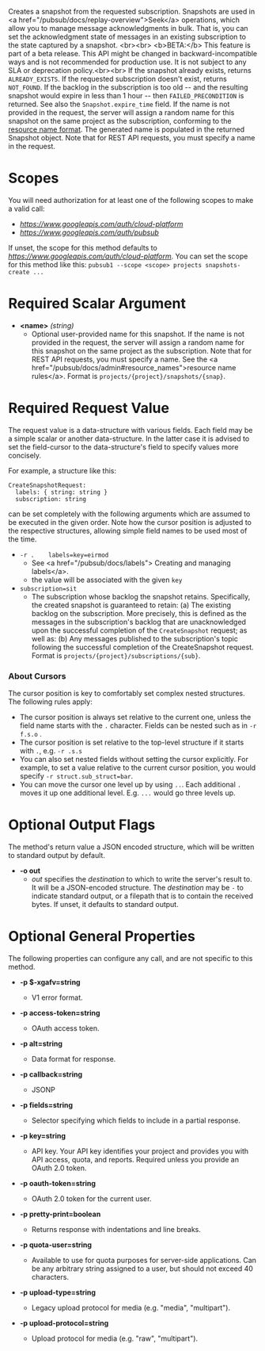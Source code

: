 Creates a snapshot from the requested subscription. Snapshots are used in
&lt;a href=&#34;/pubsub/docs/replay-overview&#34;&gt;Seek&lt;/a&gt; operations, which allow
you to manage message acknowledgments in bulk. That is, you can set the
acknowledgment state of messages in an existing subscription to the state
captured by a snapshot.
&lt;br&gt;&lt;br&gt;
&lt;b&gt;BETA:&lt;/b&gt; This feature is part of a beta release. This API might be
changed in backward-incompatible ways and is not recommended for production
use. It is not subject to any SLA or deprecation policy.&lt;br&gt;&lt;br&gt;
If the snapshot already exists, returns `ALREADY_EXISTS`.
If the requested subscription doesn&#39;t exist, returns `NOT_FOUND`.
If the backlog in the subscription is too old -- and the resulting snapshot
would expire in less than 1 hour -- then `FAILED_PRECONDITION` is returned.
See also the `Snapshot.expire_time` field. If the name is not provided in
the request, the server will assign a random
name for this snapshot on the same project as the subscription, conforming
to the [resource name format](https://cloud.google.com/pubsub/docs/overview#names).
The generated
name is populated in the returned Snapshot object. Note that for REST API
requests, you must specify a name in the request.
# Scopes

You will need authorization for at least one of the following scopes to make a valid call:

* *https://www.googleapis.com/auth/cloud-platform*
* *https://www.googleapis.com/auth/pubsub*

If unset, the scope for this method defaults to *https://www.googleapis.com/auth/cloud-platform*.
You can set the scope for this method like this: `pubsub1 --scope <scope> projects snapshots-create ...`
# Required Scalar Argument
* **&lt;name&gt;** *(string)*
    - Optional user-provided name for this snapshot.
        If the name is not provided in the request, the server will assign a random
        name for this snapshot on the same project as the subscription.
        Note that for REST API requests, you must specify a name.  See the
        &lt;a href=&#34;/pubsub/docs/admin#resource_names&#34;&gt;resource name rules&lt;/a&gt;.
        Format is `projects/{project}/snapshots/{snap}`.
# Required Request Value

The request value is a data-structure with various fields. Each field may be a simple scalar or another data-structure.
In the latter case it is advised to set the field-cursor to the data-structure's field to specify values more concisely.

For example, a structure like this:
```
CreateSnapshotRequest:
  labels: { string: string }
  subscription: string

```

can be set completely with the following arguments which are assumed to be executed in the given order. Note how the cursor position is adjusted to the respective structures, allowing simple field names to be used most of the time.

* `-r .    labels=key=eirmod`
    - See &lt;a href=&#34;/pubsub/docs/labels&#34;&gt; Creating and managing labels&lt;/a&gt;.
    - the value will be associated with the given `key`
* `subscription=sit`
    - The subscription whose backlog the snapshot retains.
        Specifically, the created snapshot is guaranteed to retain:
         (a) The existing backlog on the subscription. More precisely, this is
             defined as the messages in the subscription&#39;s backlog that are
             unacknowledged upon the successful completion of the
             `CreateSnapshot` request; as well as:
         (b) Any messages published to the subscription&#39;s topic following the
             successful completion of the CreateSnapshot request.
        Format is `projects/{project}/subscriptions/{sub}`.


### About Cursors

The cursor position is key to comfortably set complex nested structures. The following rules apply:

* The cursor position is always set relative to the current one, unless the field name starts with the `.` character. Fields can be nested such as in `-r f.s.o` .
* The cursor position is set relative to the top-level structure if it starts with `.`, e.g. `-r .s.s`
* You can also set nested fields without setting the cursor explicitly. For example, to set a value relative to the current cursor position, you would specify `-r struct.sub_struct=bar`.
* You can move the cursor one level up by using `..`. Each additional `.` moves it up one additional level. E.g. `...` would go three levels up.


# Optional Output Flags

The method's return value a JSON encoded structure, which will be written to standard output by default.

* **-o out**
    - *out* specifies the *destination* to which to write the server's result to.
      It will be a JSON-encoded structure.
      The *destination* may be `-` to indicate standard output, or a filepath that is to contain the received bytes.
      If unset, it defaults to standard output.
# Optional General Properties

The following properties can configure any call, and are not specific to this method.

* **-p $-xgafv=string**
    - V1 error format.

* **-p access-token=string**
    - OAuth access token.

* **-p alt=string**
    - Data format for response.

* **-p callback=string**
    - JSONP

* **-p fields=string**
    - Selector specifying which fields to include in a partial response.

* **-p key=string**
    - API key. Your API key identifies your project and provides you with API access, quota, and reports. Required unless you provide an OAuth 2.0 token.

* **-p oauth-token=string**
    - OAuth 2.0 token for the current user.

* **-p pretty-print=boolean**
    - Returns response with indentations and line breaks.

* **-p quota-user=string**
    - Available to use for quota purposes for server-side applications. Can be any arbitrary string assigned to a user, but should not exceed 40 characters.

* **-p upload-type=string**
    - Legacy upload protocol for media (e.g. &#34;media&#34;, &#34;multipart&#34;).

* **-p upload-protocol=string**
    - Upload protocol for media (e.g. &#34;raw&#34;, &#34;multipart&#34;).
